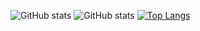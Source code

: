![GitHub stats](https://github-readme-stats.vercel.app/api?username=dongs365&show_icons=true&theme=radical)
![GitHub stats](https://github-readme-stats.vercel.app/api?username=dongs365&show_icons=true&include_all_commits=true?count_private=true?include_all_commits=true&theme=vue)
[![Top Langs](https://github-readme-stats.vercel.app/api/top-langs/?username=dongs365&layout=compact)](https://github.com/dongs365/blog)



